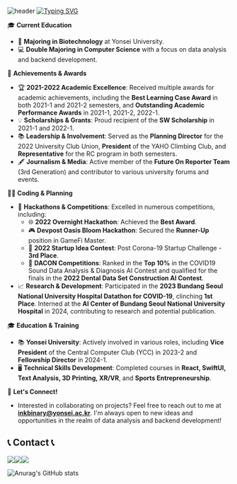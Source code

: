 ![header](https://capsule-render.vercel.app/api?type=waving&color=6994CDEE&text=&animation=twinkling&height=80)
[![Typing SVG](https://readme-typing-svg.demolab.com?font=Alkatra&weight=500&size=45&duration=3500&pause=3&color=6994CDEE&center=false&vCenter=false&multiline=true&repeat=true&width=1000&height=100&lines=Welcome+to+julia-biolat's+GitHub!👋)](https://git.io/typing-svg)


🎓 **Current Education**
- 🧬 **Majoring in Biotechnology** at Yonsei University.
- 💻 **Double Majoring in Computer Science** with a focus on data analysis and backend development.

🚀 **Achievements & Awards**
- 🏆 **2021-2022 Academic Excellence**: Received multiple awards for academic achievements, including the **Best Learning Case Award** in both 2021-1 and 2021-2 semesters, and **Outstanding Academic Performance Awards** in 2021-1, 2021-2, 2022-1.
- 💡 **Scholarships & Grants**: Proud recipient of the **SW Scholarship** in 2021-1 and 2022-1.
- 📚 **Leadership & Involvement**: Served as the **Planning Director** for the 2022 University Club Union, **President** of the YAHO Climbing Club, and **Representative** for the RC program in both semesters.
- 🖋️ **Journalism & Media**: Active member of the **Future On Reporter Team** (3rd Generation) and contributor to various university forums and events.

👨‍💻 **Coding & Planning**
- 🥇 **Hackathons & Competitions**: Excelled in numerous competitions, including:
  - 🌐 **2022 Overnight Hackathon**: Achieved the **Best Award**.
  - 🎮 **Devpost Oasis Bloom Hackathon**: Secured the **Runner-Up** position in GameFi Master.
  - 🚀 **2022 Startup Idea Contest**: Post Corona-19 Startup Challenge - **3rd Place**.
  - 🤖 **DACON Competitions**: Ranked in the **Top 10%** in the COVID19 Sound Data Analysis & Diagnosis AI Contest and qualified for the finals in the **2022 Dental Data Set Construction AI Contest**.
- 📈 **Research & Development**: Participated in the **2023 Bundang Seoul National University Hospital Datathon for COVID-19**, clinching **1st Place**. Interned at the **AI Center of Bundang Seoul National University Hospital** in 2024, contributing to research and potential publication.

🎓 **Education & Training**
- 📚 **Yonsei University**: Actively involved in various roles, including **Vice President** of the Central Computer Club (YCC) in 2023-2 and **Fellowship Director** in 2024-1.
- 🖥️ **Technical Skills Development**: Completed courses in **React, SwiftUI, Text Analysis, 3D Printing, XR/VR**, and **Sports Entrepreneurship**.

📧 **Let's Connect!**
- Interested in collaborating on projects? Feel free to reach out to me at **inkbinary@yonsei.ac.kr**. I'm always open to new ideas and opportunities in the realm of data analysis and backend development!

## 📞 Contact 📞
<div style="display:flex; flex-direction:row;">
    <a href="inkbinary@yonsei.ac.kr">
        <img src="https://img.shields.io/badge/
        Gmail-EA4335?style=for-the-badge&logo=Gmail&logoColor=white"> 
    </a>
    <a href="https://open.kakao.com/o/sPPwpJ4f">
        <img src="https://img.shields.io/badge/
        KakaoTalk-FFCD00?style=for-the-badge&logoColor=black&logo=KakaoTalk"> 
    </a>
    <a href="https://www.instagram.com/a_zur_ey">
        <img src="https://img.shields.io/badge/
        Instagram-E4405F?style=for-the-badge&logo=Instagram&logoColor=white"> 
    </a>
</div>

![Anurag's GitHub stats](https://github-readme-stats.vercel.app/api?username=julia-biolat&show_icons=true&theme=vue)
